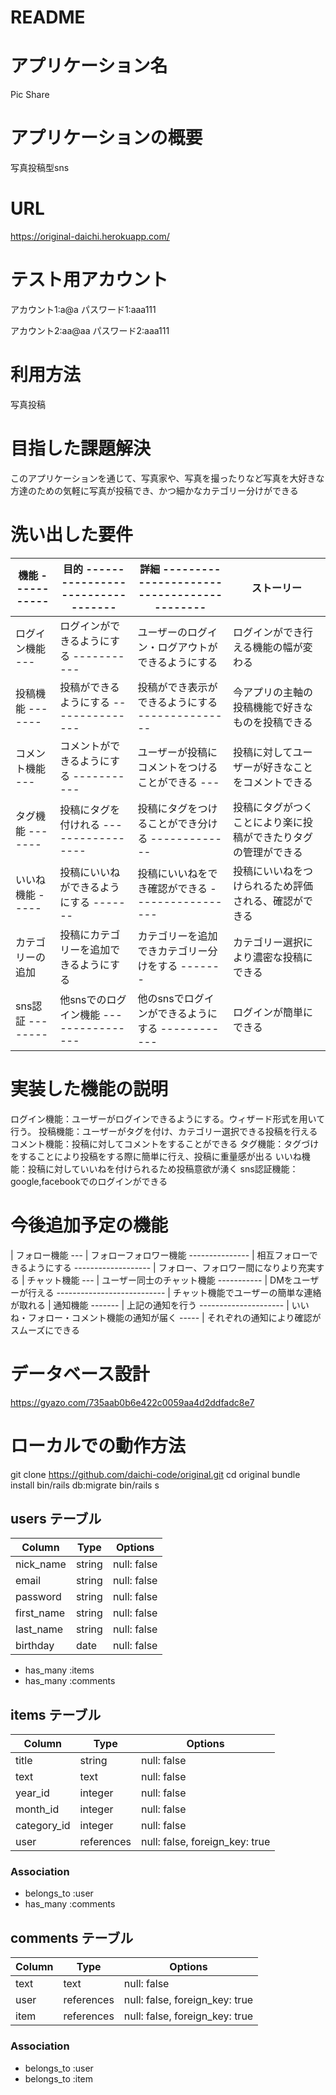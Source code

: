 # README

# アプリケーション名
  Pic Share

# アプリケーションの概要
  写真投稿型sns

# URL
  https://original-daichi.herokuapp.com/

# テスト用アカウント
  アカウント1:a@a
  パスワード1:aaa111

  アカウント2:aa@aa
  パスワード2:aaa111

# 利用方法
  写真投稿

# 目指した課題解決
  このアプリケーションを通じて、写真家や、写真を撮ったりなど写真を大好きな方達のための気軽に写真が投稿でき、かつ細かなカテゴリー分けができる

# 洗い出した要件
| 機能 ----------- | 目的 --------------------------------- | 詳細 ------------------------------------------- | ストーリー 
| ---------------- | -------------------------------------- | ------------------------------------------------ | -----------
| ログイン機能 --- | ログインができるようにする ----------- | ユーザーのログイン・ログアウトができるようにする | ログインができ行える機能の幅が変わる
| 投稿機能 ------- | 投稿ができるようにする --------------- | 投稿ができ表示ができるようにする --------------- | 今アプリの主軸の投稿機能で好きなものを投稿できる
| コメント機能 --- | コメントができるようにする ----------- | ユーザーが投稿にコメントをつけることができる --- | 投稿に対してユーザーが好きなことをコメントできる
| タグ機能 ------- | 投稿にタグを付けれる ----------------- | 投稿にタグをつけることができ分ける ------------- | 投稿にタグがつくことにより楽に投稿ができたりタグの管理ができる
| いいね機能 ----- | 投稿にいいねができるようにする ------- | 投稿にいいねをでき確認ができる ----------------- | 投稿にいいねをつけられるため評価される、確認ができる
| カテゴリーの追加 | 投稿にカテゴリーを追加できるようにする | カテゴリーを追加できカテゴリー分けをする ------- | カテゴリー選択により濃密な投稿にできる
| sns認証 -------- | 他snsでのログイン機能 ---------------- | 他のsnsでログインができるようにする ------------ | ログインが簡単にできる

# 実装した機能の説明
  ログイン機能：ユーザーがログインできるようにする。ウィザード形式を用いて行う。
  投稿機能：ユーザーがタグを付け、カテゴリー選択できる投稿を行える
  コメント機能：投稿に対してコメントをすることができる
  タグ機能：タグづけをすることにより投稿をする際に簡単に行え、投稿に重量感が出る
  いいね機能：投稿に対していいねを付けられるため投稿意欲が湧く
  sns認証機能：google,facebookでのログインができる


# 今後追加予定の機能
| フォロー機能 --- | フォローフォロワー機能 --------------- | 相互フォローできるようにする ------------------- | フォロー、フォロワー間になりより充実する
| チャット機能 --- | ユーザー同士のチャット機能 ----------- | DMをユーザーが行える --------------------------- | チャット機能でユーザーの簡単な連絡が取れる
| 通知機能 ------- | 上記の通知を行う --------------------- | いいね・フォロー・コメント機能の通知が届く ----- | それぞれの通知により確認がスムーズにできる


# データベース設計
  https://gyazo.com/735aab0b6e422c0059aa4d2ddfadc8e7

# ローカルでの動作方法
  git clone https://github.com/daichi-code/original.git
  cd original
  bundle install
  bin/rails db:migrate
  bin/rails s



## users テーブル
| Column        | Type      | Options     |
| ------------- | --------- | ------------|
| nick_name     | string    | null: false |
| email         | string    | null: false |
| password      | string    | null: false |
| first_name    | string    | null: false |
| last_name     | string    | null: false |
| birthday      | date      | null: false |

 - has_many :items
 - has_many :comments



## items テーブル
| Column       | Type         | Options                        |
| ------------ | ------------ | -------------------------------|
| title        | string       | null: false                    |
| text         | text         | null: false                    |
| year_id      | integer      | null: false                    |
| month_id     | integer      | null: false                    |
| category_id  | integer      | null: false                    |
| user         | references   | null: false, foreign_key: true |

### Association
 - belongs_to :user
 - has_many :comments



## comments テーブル
| Column | Type        | Options                        |
| ------ | ----------- | ------------------------------ |
| text   | text        | null: false                    |
| user   | references  | null: false, foreign_key: true |
| item   | references  | null: false, foreign_key: true |

### Association
 - belongs_to :user
 - belongs_to :item

